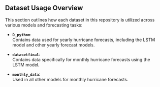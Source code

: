 ## Dataset Usage Overview

This section outlines how each dataset in this repository is utilized across various models and forecasting tasks:

- **`D_python`**:  
  Contains data used for yearly hurricane forecasts, including the LSTM model and other yearly forecast models.

- **`datasetfinal`**:  
  Contains data specifically for monthly hurricane forecasts using the LSTM model.

- **`monthly_data`**:  
  Used in all other models for monthly hurricane forecasts.
